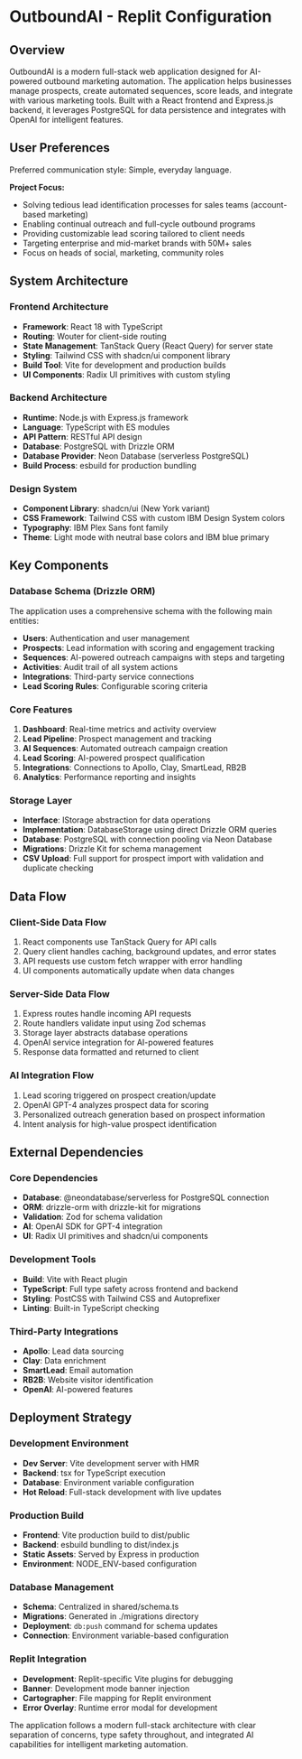 # OutboundAI - Replit Configuration

## Overview

OutboundAI is a modern full-stack web application designed for AI-powered outbound marketing automation. The application helps businesses manage prospects, create automated sequences, score leads, and integrate with various marketing tools. Built with a React frontend and Express.js backend, it leverages PostgreSQL for data persistence and integrates with OpenAI for intelligent features.

## User Preferences

Preferred communication style: Simple, everyday language.

**Project Focus:**
- Solving tedious lead identification processes for sales teams (account-based marketing)
- Enabling continual outreach and full-cycle outbound programs
- Providing customizable lead scoring tailored to client needs
- Targeting enterprise and mid-market brands with 50M+ sales
- Focus on heads of social, marketing, community roles

## System Architecture

### Frontend Architecture
- **Framework**: React 18 with TypeScript
- **Routing**: Wouter for client-side routing
- **State Management**: TanStack Query (React Query) for server state
- **Styling**: Tailwind CSS with shadcn/ui component library
- **Build Tool**: Vite for development and production builds
- **UI Components**: Radix UI primitives with custom styling

### Backend Architecture
- **Runtime**: Node.js with Express.js framework
- **Language**: TypeScript with ES modules
- **API Pattern**: RESTful API design
- **Database**: PostgreSQL with Drizzle ORM
- **Database Provider**: Neon Database (serverless PostgreSQL)
- **Build Process**: esbuild for production bundling

### Design System
- **Component Library**: shadcn/ui (New York variant)
- **CSS Framework**: Tailwind CSS with custom IBM Design System colors
- **Typography**: IBM Plex Sans font family
- **Theme**: Light mode with neutral base colors and IBM blue primary

## Key Components

### Database Schema (Drizzle ORM)
The application uses a comprehensive schema with the following main entities:
- **Users**: Authentication and user management
- **Prospects**: Lead information with scoring and engagement tracking
- **Sequences**: AI-powered outreach campaigns with steps and targeting
- **Activities**: Audit trail of all system actions
- **Integrations**: Third-party service connections
- **Lead Scoring Rules**: Configurable scoring criteria

### Core Features
1. **Dashboard**: Real-time metrics and activity overview
2. **Lead Pipeline**: Prospect management and tracking
3. **AI Sequences**: Automated outreach campaign creation
4. **Lead Scoring**: AI-powered prospect qualification
5. **Integrations**: Connections to Apollo, Clay, SmartLead, RB2B
6. **Analytics**: Performance reporting and insights

### Storage Layer
- **Interface**: IStorage abstraction for data operations
- **Implementation**: DatabaseStorage using direct Drizzle ORM queries
- **Database**: PostgreSQL with connection pooling via Neon Database
- **Migrations**: Drizzle Kit for schema management
- **CSV Upload**: Full support for prospect import with validation and duplicate checking

## Data Flow

### Client-Side Data Flow
1. React components use TanStack Query for API calls
2. Query client handles caching, background updates, and error states
3. API requests use custom fetch wrapper with error handling
4. UI components automatically update when data changes

### Server-Side Data Flow
1. Express routes handle incoming API requests
2. Route handlers validate input using Zod schemas
3. Storage layer abstracts database operations
4. OpenAI service integration for AI-powered features
5. Response data formatted and returned to client

### AI Integration Flow
1. Lead scoring triggered on prospect creation/update
2. OpenAI GPT-4 analyzes prospect data for scoring
3. Personalized outreach generation based on prospect information
4. Intent analysis for high-value prospect identification

## External Dependencies

### Core Dependencies
- **Database**: @neondatabase/serverless for PostgreSQL connection
- **ORM**: drizzle-orm with drizzle-kit for migrations
- **Validation**: Zod for schema validation
- **AI**: OpenAI SDK for GPT-4 integration
- **UI**: Radix UI primitives and shadcn/ui components

### Development Tools
- **Build**: Vite with React plugin
- **TypeScript**: Full type safety across frontend and backend
- **Styling**: PostCSS with Tailwind CSS and Autoprefixer
- **Linting**: Built-in TypeScript checking

### Third-Party Integrations
- **Apollo**: Lead data sourcing
- **Clay**: Data enrichment
- **SmartLead**: Email automation
- **RB2B**: Website visitor identification
- **OpenAI**: AI-powered features

## Deployment Strategy

### Development Environment
- **Dev Server**: Vite development server with HMR
- **Backend**: tsx for TypeScript execution
- **Database**: Environment variable configuration
- **Hot Reload**: Full-stack development with live updates

### Production Build
- **Frontend**: Vite production build to dist/public
- **Backend**: esbuild bundling to dist/index.js
- **Static Assets**: Served by Express in production
- **Environment**: NODE_ENV-based configuration

### Database Management
- **Schema**: Centralized in shared/schema.ts
- **Migrations**: Generated in ./migrations directory
- **Deployment**: `db:push` command for schema updates
- **Connection**: Environment variable-based configuration

### Replit Integration
- **Development**: Replit-specific Vite plugins for debugging
- **Banner**: Development mode banner injection
- **Cartographer**: File mapping for Replit environment
- **Error Overlay**: Runtime error modal for development

The application follows a modern full-stack architecture with clear separation of concerns, type safety throughout, and integrated AI capabilities for intelligent marketing automation.